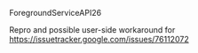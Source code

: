 ForegroundServiceAPI26

Repro and possible user-side workaround for https://issuetracker.google.com/issues/76112072
